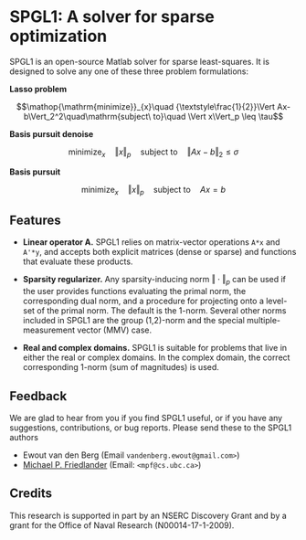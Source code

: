 # SPGL1: A solver for sparse optimization

SPGL1 is an open-source Matlab solver for sparse least-squares. It is designed to solve any one of these three problem formulations:

**Lasso problem**

$$\mathop{\mathrm{minimize}}_{x}\quad {\textstyle\frac{1}{2}}\Vert Ax-b\Vert_2^2\quad\mathrm{subject\ to}\quad \Vert x\Vert_p \leq \tau$$


**Basis pursuit denoise**

$$\mathop{\mathrm{minimize}}_{x}\quad \Vert x\Vert_p\quad \mathrm{subject\ to}\quad \Vert Ax-b\Vert_2 \leq \sigma$$


**Basis pursuit**

$$\mathop{\mathrm{minimize}}_{x}\quad \Vert x\Vert_p\quad \mathrm{subject\ to}\quad Ax=b$$

## Features

* **Linear operator A.** SPGL1 relies on matrix-vector operations `A*x` and `A'*y`, and accepts both explicit matrices (dense or sparse) and functions that evaluate these products.

* **Sparsity regularizer.** Any sparsity-inducing norm $\Vert\cdot\Vert_p$ can be used if the user provides functions evaluating the primal norm, the corresponding dual norm, and a procedure for projecting onto a level-set of the primal norm. The default is the 1-norm.  Several other norms included in SPGL1 are the group (1,2)-norm and the special multiple-measurement vector (MMV) case.

* **Real and complex domains.** SPGL1 is suitable for problems that live in either the real or complex domains. In the complex domain, the correct corresponding 1-norm (sum of magnitudes) is used.

## Feedback

We are glad to hear from you if you find SPGL1 useful, or if you have any suggestions, contributions, or bug reports. Please send these to the SPGL1 authors

* Ewout van den Berg (Email ``vandenberg.ewout@gmail.com>``)
* [Michael P. Friedlander](https://friedlander.io) (Email: ``<mpf@cs.ubc.ca>``)

## Credits

This research is supported in part by an NSERC Discovery Grant and by a grant for the Office of Naval Research (N00014-17-1-2009).


